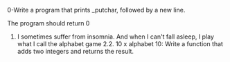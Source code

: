 0-Write a program that prints _putchar, followed by a new line.

The program should return 0
1. I sometimes suffer from insomnia. And when I can't fall asleep, I play what I call the alphabet game
2.2. 10 x alphabet
10: Write a function that adds two integers and returns the result.
